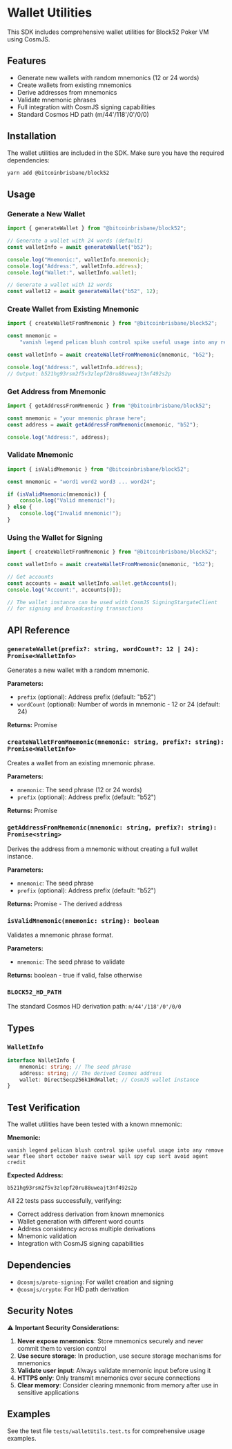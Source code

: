 # Wallet Utilities

This SDK includes comprehensive wallet utilities for Block52 Poker VM using CosmJS.

## Features

-   Generate new wallets with random mnemonics (12 or 24 words)
-   Create wallets from existing mnemonics
-   Derive addresses from mnemonics
-   Validate mnemonic phrases
-   Full integration with CosmJS signing capabilities
-   Standard Cosmos HD path (m/44'/118'/0'/0/0)

## Installation

The wallet utilities are included in the SDK. Make sure you have the required dependencies:

```bash
yarn add @bitcoinbrisbane/block52
```

## Usage

### Generate a New Wallet

```typescript
import { generateWallet } from "@bitcoinbrisbane/block52";

// Generate a wallet with 24 words (default)
const walletInfo = await generateWallet("b52");

console.log("Mnemonic:", walletInfo.mnemonic);
console.log("Address:", walletInfo.address);
console.log("Wallet:", walletInfo.wallet);

// Generate a wallet with 12 words
const wallet12 = await generateWallet("b52", 12);
```

### Create Wallet from Existing Mnemonic

```typescript
import { createWalletFromMnemonic } from "@bitcoinbrisbane/block52";

const mnemonic =
    "vanish legend pelican blush control spike useful usage into any remove wear flee short october naive swear wall spy cup sort avoid agent credit";

const walletInfo = await createWalletFromMnemonic(mnemonic, "b52");

console.log("Address:", walletInfo.address);
// Output: b521hg93rsm2f5v3zlepf20ru88uweajt3nf492s2p
```

### Get Address from Mnemonic

```typescript
import { getAddressFromMnemonic } from "@bitcoinbrisbane/block52";

const mnemonic = "your mnemonic phrase here";
const address = await getAddressFromMnemonic(mnemonic, "b52");

console.log("Address:", address);
```

### Validate Mnemonic

```typescript
import { isValidMnemonic } from "@bitcoinbrisbane/block52";

const mnemonic = "word1 word2 word3 ... word24";

if (isValidMnemonic(mnemonic)) {
    console.log("Valid mnemonic!");
} else {
    console.log("Invalid mnemonic!");
}
```

### Using the Wallet for Signing

```typescript
import { createWalletFromMnemonic } from "@bitcoinbrisbane/block52";

const walletInfo = await createWalletFromMnemonic(mnemonic, "b52");

// Get accounts
const accounts = await walletInfo.wallet.getAccounts();
console.log("Account:", accounts[0]);

// The wallet instance can be used with CosmJS SigningStargateClient
// for signing and broadcasting transactions
```

## API Reference

### `generateWallet(prefix?: string, wordCount?: 12 | 24): Promise<WalletInfo>`

Generates a new wallet with a random mnemonic.

**Parameters:**

-   `prefix` (optional): Address prefix (default: "b52")
-   `wordCount` (optional): Number of words in mnemonic - 12 or 24 (default: 24)

**Returns:** Promise<WalletInfo>

### `createWalletFromMnemonic(mnemonic: string, prefix?: string): Promise<WalletInfo>`

Creates a wallet from an existing mnemonic phrase.

**Parameters:**

-   `mnemonic`: The seed phrase (12 or 24 words)
-   `prefix` (optional): Address prefix (default: "b52")

**Returns:** Promise<WalletInfo>

### `getAddressFromMnemonic(mnemonic: string, prefix?: string): Promise<string>`

Derives the address from a mnemonic without creating a full wallet instance.

**Parameters:**

-   `mnemonic`: The seed phrase
-   `prefix` (optional): Address prefix (default: "b52")

**Returns:** Promise<string> - The derived address

### `isValidMnemonic(mnemonic: string): boolean`

Validates a mnemonic phrase format.

**Parameters:**

-   `mnemonic`: The seed phrase to validate

**Returns:** boolean - true if valid, false otherwise

### `BLOCK52_HD_PATH`

The standard Cosmos HD derivation path: `m/44'/118'/0'/0/0`

## Types

### `WalletInfo`

```typescript
interface WalletInfo {
    mnemonic: string; // The seed phrase
    address: string; // The derived Cosmos address
    wallet: DirectSecp256k1HdWallet; // CosmJS wallet instance
}
```

## Test Verification

The wallet utilities have been tested with a known mnemonic:

**Mnemonic:**

```
vanish legend pelican blush control spike useful usage into any remove wear flee short october naive swear wall spy cup sort avoid agent credit
```

**Expected Address:**

```
b521hg93rsm2f5v3zlepf20ru88uweajt3nf492s2p
```

All 22 tests pass successfully, verifying:

-   Correct address derivation from known mnemonics
-   Wallet generation with different word counts
-   Address consistency across multiple derivations
-   Mnemonic validation
-   Integration with CosmJS signing capabilities

## Dependencies

-   `@cosmjs/proto-signing`: For wallet creation and signing
-   `@cosmjs/crypto`: For HD path derivation

## Security Notes

⚠️ **Important Security Considerations:**

1. **Never expose mnemonics**: Store mnemonics securely and never commit them to version control
2. **Use secure storage**: In production, use secure storage mechanisms for mnemonics
3. **Validate user input**: Always validate mnemonic input before using it
4. **HTTPS only**: Only transmit mnemonics over secure connections
5. **Clear memory**: Consider clearing mnemonic from memory after use in sensitive applications

## Examples

See the test file `tests/walletUtils.test.ts` for comprehensive usage examples.

